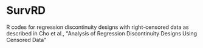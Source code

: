 # SurvRD
R codes for regression discontinuity designs with right-censored data as described in Cho et al., "Analysis of Regression Discontinuity Designs Using Censored Data"
